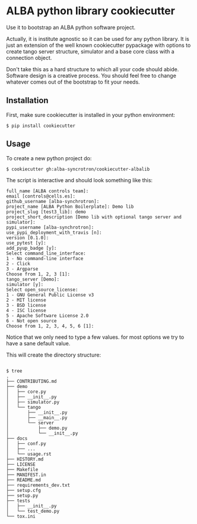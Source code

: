 # ALBA python library cookiecutter

Use it to bootstrap an ALBA python software project.

Actually, it is institute agnostic so it can be used for any python library.
It is just an extension of the well known cookiecutter pypackage with options to create
tango server structure, simulator and a base core class with a connection object.

Don't take this as a hard structure to which all your code should abide. Software design
is a creative process. You should feel free to change whatever comes out of the bootstrap
to fit your needs.

## Installation

First, make sure cookiecutter is installed in your python environment:
```console
$ pip install cookiecutter
```

## Usage

To create a new python project do:
```console
$ cookiecutter gh:alba-syncrotron/cookiecutter-albalib
```

The script is interactive and should look something like this:

```console
full_name [ALBA controls team]:
email [controls@cells.es]:
github_username [alba-synchrotron]:
project_name [ALBA Python Boilerplate]: Demo lib
project_slug [test3_lib]: demo
project_short_description [Demo lib with optional tango server and simulator]:
pypi_username [alba-synchrotron]:
use_pypi_deployment_with_travis [n]:
version [0.1.0]:
use_pytest [y]:
add_pyup_badge [y]:
Select command_line_interface:
1 - No command-line interface
2 - Click
3 - Argparse
Choose from 1, 2, 3 [1]:
tango_server [Demo]:
simulator [y]:
Select open_source_license:
1 - GNU General Public License v3
2 - MIT license
3 - BSD license
4 - ISC license
5 - Apache Software License 2.0
6 - Not open source
Choose from 1, 2, 3, 4, 5, 6 [1]:
```

Notice that we only need to type a few values. for most options we try to have a sane default value.

This will create the directory structure:

```console

$ tree
.
├── CONTRIBUTING.md
├── demo
│   ├── core.py
│   ├── __init__.py
│   ├── simulator.py
│   └── tango
│       ├── __init__.py
│       ├── __main__.py
│       └── server
│           ├── demo.py
│           └── __init__.py
├── docs
│   ├── conf.py
│   ├── ...
│   └── usage.rst
├── HISTORY.md
├── LICENSE
├── Makefile
├── MANIFEST.in
├── README.md
├── requirements_dev.txt
├── setup.cfg
├── setup.py
├── tests
│   ├── __init__.py
│   └── test_demo.py
└── tox.ini
```
